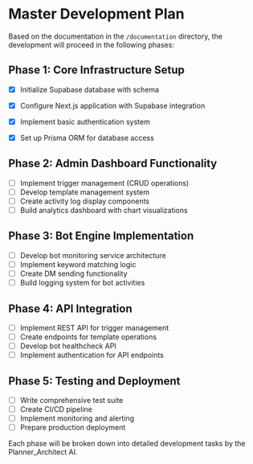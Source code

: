 # Master Development Plan

Based on the documentation in the `/documentation` directory, the development will proceed in the following phases:
## Phase 1: Core Infrastructure Setup
- [x] Initialize Supabase database with schema
- [x] Configure Next.js application with Supabase integration
- [x] Implement basic authentication system
- [x] Set up Prisma ORM for database access


## Phase 2: Admin Dashboard Functionality
- [ ] Implement trigger management (CRUD operations)
- [ ] Develop template management system
- [ ] Create activity log display components
- [ ] Build analytics dashboard with chart visualizations

## Phase 3: Bot Engine Implementation
- [ ] Develop bot monitoring service architecture
- [ ] Implement keyword matching logic
- [ ] Create DM sending functionality
- [ ] Build logging system for bot activities

## Phase 4: API Integration
- [ ] Implement REST API for trigger management
- [ ] Create endpoints for template operations
- [ ] Develop bot healthcheck API
- [ ] Implement authentication for API endpoints

## Phase 5: Testing and Deployment
- [ ] Write comprehensive test suite
- [ ] Create CI/CD pipeline
- [ ] Implement monitoring and alerting
- [ ] Prepare production deployment

Each phase will be broken down into detailed development tasks by the Planner_Architect AI.